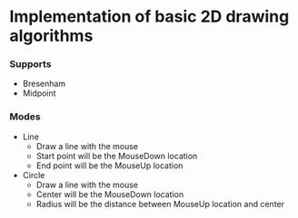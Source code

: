 # Implementation of basic 2D drawing algorithms 

### Supports
* Bresenham
* Midpoint

### Modes
* Line
    * Draw a line with the mouse
    * Start point will be the MouseDown location
    * End point will be the MouseUp location
* Circle
    * Draw a line with the mouse
    * Center will be the MouseDown location
    * Radius will be the distance between MouseUp location and center